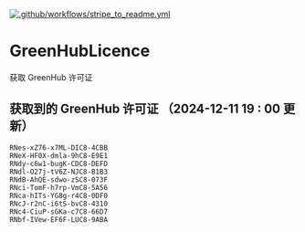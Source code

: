 [![.github/workflows/stripe_to_readme.yml](https://github.com/zjx-kimi/GreenHubLicence/actions/workflows/stripe_to_readme.yml/badge.svg)](https://github.com/zjx-kimi/GreenHubLicence/actions/workflows/stripe_to_readme.yml)
# GreenHubLicence
获取 GreenHub 许可证
## 获取到的 GreenHub 许可证 （2024-12-11 19 : 00 更新）
```
RNes-xZ76-x7ML-DIC8-4CBB
RNeX-HF0X-dmla-9hC8-E9E1
RNdy-c6w1-bugK-CDC8-DEFD
RNdl-O27j-tV6Z-NJC8-B1B3
RNdB-AhQE-sdwo-zSC8-073F
RNci-TomF-h7rp-VmC8-5A56
RNca-hITs-YG8g-r4C8-0DF0
RNcJ-r2nC-i6tS-bvC8-4310
RNc4-CiuP-sGKa-c7C8-66D7
RNbf-IVew-EF6F-LUC8-9ABA
```
